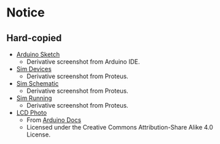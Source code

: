# Notice

## Hard-copied

- [Arduino Sketch](arduino-sketch.png)
    - Derivative screenshot from Arduino IDE.
- [Sim Devices](sim-devices.png)
    - Derivative screenshot from Proteus.
- [Sim Schematic](sim-schematic.png)
    - Derivative screenshot from Proteus.
- [Sim Running](sim-running.png)
    - Derivative screenshot from Proteus.
- [LCD Photo](lcd-photo.png)
    - From [Arduino Docs](https://docs.arduino.cc/static/7a7f1f877f04d48236ab166814aab58f/0a47e/lcd_photo.png)
    - Licensed under the Creative Commons Attribution-Share Alike 4.0 License.
